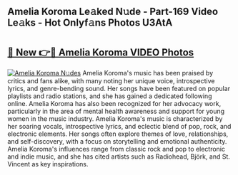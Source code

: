 ## Amelia Koroma Le𝚊ked N𝚞de - Part-169 Video Le𝚊ks - Hot Onlyf𝚊ns Photos U3AtA

# <h2><a href="http://ab63021.deff.icu/?id=Amelia+Koroma">🔗 New 👉🔴 Amelia Koroma VIDEO Photos</a></h2>

[![Amelia Koroma N𝚞des](https://i.imgur.com/rIISA9y.gif)](http://ab63021.deff.icu/?id=Amelia+Koroma)
Amelia Koroma's music has been praised by critics and fans alike, with many noting her unique voice, introspective lyrics, and genre-bending sound. Her songs have been featured on popular playlists and radio stations, and she has gained a dedicated following online. Amelia Koroma has also been recognized for her advocacy work, particularly in the area of mental health awareness and support for young women in the music industry. Amelia Koroma's music is characterized by her soaring vocals, introspective lyrics, and eclectic blend of pop, rock, and electronic elements. Her songs often explore themes of love, relationships, and self-discovery, with a focus on storytelling and emotional authenticity. Amelia Koroma's influences range from classic rock and pop to electronic and indie music, and she has cited artists such as Radiohead, Björk, and St. Vincent as key inspirations.
